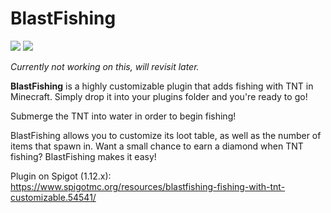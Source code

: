 # BlastFishing
<img src="https://i.imgur.com/kD4NCF3.png"> <img src="https://i.imgur.com/RQ52G6D.png">

<i>Currently not working on this, will revisit later.</i>

<b>BlastFishing</b> is a highly customizable plugin that adds fishing with TNT in Minecraft. Simply drop it into your plugins folder and you're ready to go!

Submerge the TNT into water in order to begin fishing!

BlastFishing allows you to customize its loot table, as well as the number of items that spawn in. Want a small chance to earn a diamond when TNT fishing? BlastFishing makes it easy!

Plugin on Spigot (1.12.x):<br>
https://www.spigotmc.org/resources/blastfishing-fishing-with-tnt-customizable.54541/
